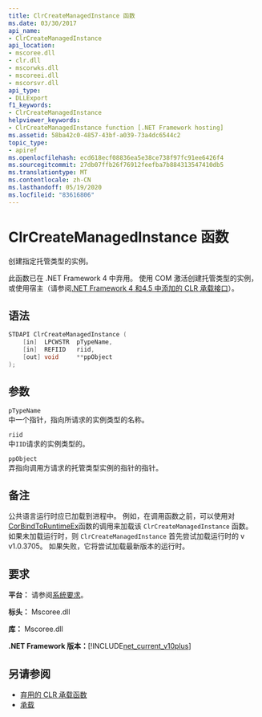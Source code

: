 ```yaml
---
title: ClrCreateManagedInstance 函数
ms.date: 03/30/2017
api_name:
- ClrCreateManagedInstance
api_location:
- mscoree.dll
- clr.dll
- mscorwks.dll
- mscoreei.dll
- mscorsvr.dll
api_type:
- DLLExport
f1_keywords:
- ClrCreateManagedInstance
helpviewer_keywords:
- ClrCreateManagedInstance function [.NET Framework hosting]
ms.assetid: 58ba42c0-4857-43bf-a039-73a4dc6544c2
topic_type:
- apiref
ms.openlocfilehash: ecd618ecf08836ea5e38ce738f97fc91ee6426f4
ms.sourcegitcommit: 27db07ffb26f76912feefba7b884313547410db5
ms.translationtype: MT
ms.contentlocale: zh-CN
ms.lasthandoff: 05/19/2020
ms.locfileid: "83616806"
---
```

# <a name="clrcreatemanagedinstance-function"></a>ClrCreateManagedInstance 函数
创建指定托管类型的实例。  
  
 此函数已在 .NET Framework 4 中弃用。 使用 COM 激活创建托管类型的实例，或使用宿主（请参阅[.NET Framework 4 和4.5 中添加的 CLR 承载接口](clr-hosting-interfaces-added-in-the-net-framework-4-and-4-5.md)）。  
  
## <a name="syntax"></a>语法  
  
```cpp  
STDAPI ClrCreateManagedInstance (  
    [in]  LPCWSTR  pTypeName,
    [in]  REFIID   riid,
    [out] void     **ppObject  
);  
```  
  
## <a name="parameters"></a>参数  
 `pTypeName`  
 中一个指针，指向所请求的实例类型的名称。  
  
 `riid`  
 中`IID`请求的实例类型的。  
  
 `ppObject`  
 弄指向调用方请求的托管类型实例的指针的指针。  
  
## <a name="remarks"></a>备注  
 公共语言运行时应已加载到进程中。 例如，在调用函数之前，可以使用对[CorBindToRuntimeEx](corbindtoruntimeex-function.md)函数的调用来加载该 `ClrCreateManagedInstance` 函数。 如果未加载运行时，则 `ClrCreateManagedInstance` 首先尝试加载运行时的 v v1.0.3705。 如果失败，它将尝试加载最新版本的运行时。  
  
## <a name="requirements"></a>要求  
 **平台：** 请参阅[系统要求](../../get-started/system-requirements.md)。  
  
 **标头：** Mscoree.dll  
  
 **库：** Mscoree.dll  
  
 **.NET Framework 版本：**[!INCLUDE[net_current_v10plus](../../../../includes/net-current-v10plus-md.md)]  
  
## <a name="see-also"></a>另请参阅

- [弃用的 CLR 承载函数](deprecated-clr-hosting-functions.md)
- [承载](index.md)
